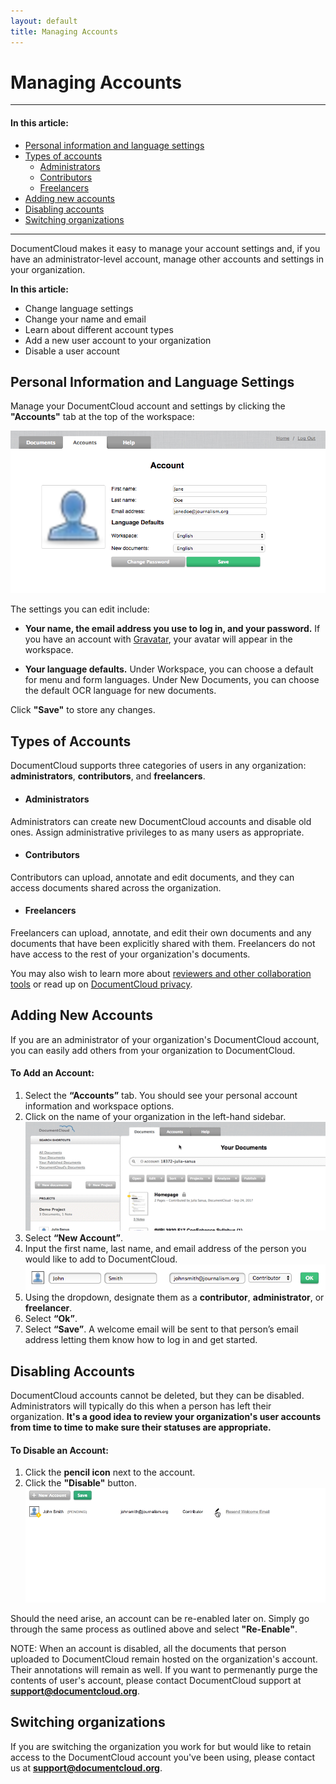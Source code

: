 ```yaml
---
layout: default
title: Managing Accounts
---
```


# Managing Accounts

***

#### In this article:
* [Personal information and language settings](#personal-information-and-language-settings)
* [Types of accounts](#types-of-accounts)
  - [Administrators](#administrators)
  - [Contributors](#contributors)
  - [Freelancers](#freelancers)
* [Adding new accounts](#adding-new-accounts)
* [Disabling accounts](#disabling-accounts)
* [Switching organizations](#switching-organizations)
  
***

DocumentCloud makes it easy to manage your account settings and, if you have an administrator-level account, manage other accounts and settings in your organization.

**In this article:**
* Change language settings
* Change your name and email
* Learn about different account types
* Add a new user account to your organization
* Disable a user account


## Personal Information and Language Settings
Manage your DocumentCloud account and settings by clicking the **"Accounts"** tab at the top of the workspace:

![Accounts](./images/managing_accounts/managing_accounts1.png)

The settings you can edit include: 

* **Your name, the email address you use to log in, and your password.** If you have an account with [Gravatar](https://en.gravatar.com), your avatar will appear in the workspace.

* **Your language defaults.** Under Workspace, you can choose a default for menu and form languages. Under New Documents, you can choose the default OCR language for new documents.

Click **"Save"** to store any changes.

## Types of Accounts

DocumentCloud supports three categories of users in any organization: **administrators**, **contributors**, and **freelancers**.
* ####  Administrators
Administrators can create new DocumentCloud accounts and disable old ones. Assign administrative privileges to as many users as appropriate.
* #### Contributors
Contributors can upload, annotate and edit documents, and they can access documents shared across the organization.
* #### Freelancers
Freelancers can upload, annotate, and edit their own documents and any documents that have been explicitly shared with them. Freelancers do not have access to the rest of your organization's documents.

You may also wish to learn more about [reviewers and other collaboration tools](collaboration.md) or read up on [DocumentCloud privacy](privacy.md).

## Adding New Accounts
If you are an administrator of your organization's DocumentCloud account, you can easily add others from your organization to DocumentCloud.

#### To Add an Account:


1. Select the **“Accounts”** tab. You should see your personal account information and workspace options.
2. Click on the name of your organization in the left-hand sidebar.
    ![Adding accounts 1](./images/managing_accounts/managing_accounts2.gif)
3. Select **“New Account”**.
4. Input the first name, last name, and email address of the person you would like to add to DocumentCloud.
    ![Adding accounts 2](./images/managing_accounts/managing_accounts3.png)
5. Using the dropdown, designate them as a **contributor**, **administrator**, or **freelancer**.
6. Select **“Ok”**. 
7. Select **“Save”**. A welcome email will be sent to that person’s email address letting them know how to log in and get started.

## Disabling Accounts

DocumentCloud accounts cannot be deleted, but they can be disabled. Administrators will typically do this when a person has left their organization. **It's a good idea to review your organization's user accounts from time to time to make sure their statuses are appropriate.**

#### To Disable an Account:


1. Click the **pencil icon** next to the account.
2. Click the **"Disable"** button.
    ![Disable account](./images/managing_accounts/managing_accounts4.gif)

Should the need arise, an account can be re-enabled later on. Simply go through the same process as outlined above and select **"Re-Enable"**.

NOTE: When an account is disabled, all the documents that person uploaded to DocumentCloud remain hosted on the organization's account. Their annotations will remain as well. If you want to permenantly purge the contents of user's account, please contact DocumentCloud support at **support@documentcloud.org**.

## Switching organizations

If you are switching the organization you work for but would like to retain access to the DocumentCloud account you've been using, please contact us at **support@documentcloud.org**.

